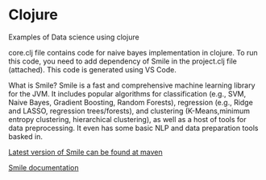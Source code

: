 # Clojure
Examples of Data science using clojure

core.clj file contains code for naive bayes implementation in clojure. To run this code, you need to add dependency of Smile in the project.clj file (attached). This code is generated using VS Code.

What is Smile?
Smile is a fast and comprehensive machine learning library for the JVM. It includes popular algorithms for classification (e.g., SVM, Naive Bayes, Gradient Boosting, Random Forests), regression (e.g., Ridge and LASSO, regression trees/forests), and clustering (K-Means,minimum entropy clustering, hierarchical clustering), as well as a host of tools for data preprocessing. It even has some basic NLP and data preparation tools basked in. 

[Latest version of Smile can be found at maven](https://search.maven.org/artifact/com.github.haifengl/smile-core/1.5.1/jar)

[Smile documentation](https://github.com/haifengl/smile)
